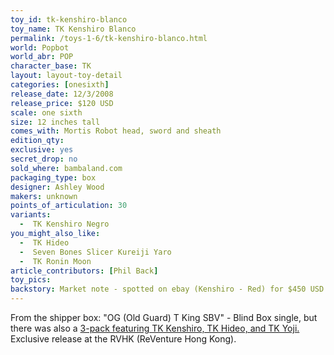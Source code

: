 ```yaml
---
toy_id: tk-kenshiro-blanco
toy_name: TK Kenshiro Blanco
permalink: /toys-1-6/tk-kenshiro-blanco.html
world: Popbot
world_abr: POP
character_base: TK
layout: layout-toy-detail
categories: [onesixth]
release_date: 12/3/2008
release_price: $120 USD
scale: one sixth
size: 12 inches tall
comes_with: Mortis Robot head, sword and sheath
edition_qty:
exclusive: yes
secret_drop: no
sold_where: bambaland.com
packaging_type: box
designer: Ashley Wood
makers: unknown
points_of_articulation: 30
variants: 
  -  TK Kenshiro Negro
you_might_also_like:
  -  TK Hideo
  -  Seven Bones Slicer Kureiji Yaro
  -  TK Ronin Moon
article_contributors: [Phil Back]
toy_pics:
backstory: Market note - spotted on ebay (Kenshiro - Red) for $450 USD. Kenshiro Blue spotted @ $800 USD (1/30/2019). 
---
```

From the shipper box: "OG (Old Guard) T King SBV" - Blind Box single, but there was also a <a href="/toys-1-6/tk-3-pack.html">3-pack featuring TK Kenshiro, TK Hideo, and TK Yoji.</a> Exclusive release at the RVHK (ReVenture Hong Kong).